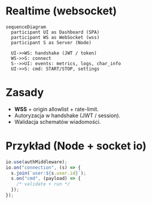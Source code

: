 # Realtime (websocket)
```mermaid
sequenceDiagram
  participant UI as Dashboard (SPA)
  participant WS as WebSocket (wss)
  participant S as Server (Node)

  UI->>WS: handshake (JWT / token)
  WS->>S: connect
  S-->>UI: events: metrics, logs, char_info
  UI->>S: cmd: START/STOP, settings

```
# Zasady
- **WSS** + origin allowlist + rate-limit.
- Autoryzacja w handshake (JWT / session).
- Walidacja schematów wiadomości.
# Przykład (Node + socket io)
```ts
io.use(authMiddleware);
io.on("connection", (s) => {
  s.join(`user:${s.user.id}`);
  s.on("cmd", (payload) => {
    /* validate + run */
  });
});
```

